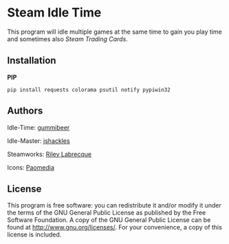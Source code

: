 # Steam Idle Time

This program will idle multiple games at the same time to gain you play time and sometimes also *Steam Trading Cards*.

## Installation

**PIP**
```
pip install requests colorama psutil notify pypiwin32
```

## Authors

Idle-Time: [gummibeer](https://github.com/Gummibeer)

Idle-Master: [jshackles](https://github.com/jshackles)

Steamworks: [Riley Labrecque](https://github.com/rlabrecque)

Icons: [Paomedia](https://www.iconfinder.com/iconsets/small-n-flat)

## License

This program is free software: you can redistribute it and/or modify it under the terms of the GNU General Public License as published by the Free Software Foundation.  A copy of the GNU General Public License can be found at http://www.gnu.org/licenses/.  For your convenience, a copy of this license is included.